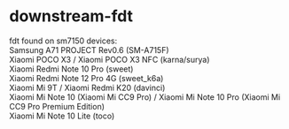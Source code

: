 # downstream-fdt <br/>

fdt found on sm7150 devices: <br/>
Samsung A71 PROJECT Rev0.6 (SM-A715F) <br/>
Xiaomi POCO X3 / Xiaomi POCO X3 NFC (karna/surya) <br/>
Xiaomi Redmi Note 10 Pro (sweet) <br/>
Xiaomi Redmi Note 12 Pro 4G (sweet_k6a) <br/>
Xiaomi Mi 9T / Xiaomi Redmi K20 (davinci) <br/>
Xiaomi Mi Note 10 (Xiaomi Mi CC9 Pro) / Xiaomi Mi Note 10 Pro (Xiaomi Mi CC9 Pro Premium Edition) <br/>
Xiaomi Mi Note 10 Lite (toco) <br/>
